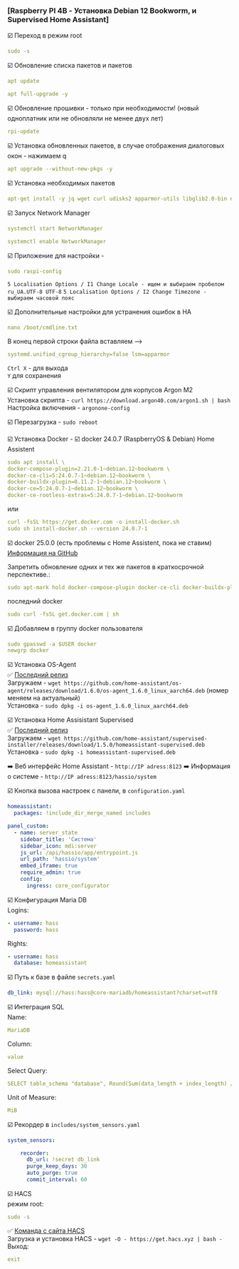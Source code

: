 ### [Raspberry PI 4B - Установка Debian 12 Bookworm, и Supervised Home Assistant]

:ballot_box_with_check: Переход в режим root    
```yaml
sudo -s
```
:ballot_box_with_check: Обновление списка пакетов и пакетов    
```yaml
apt update
```
```yaml
apt full-upgrade -y
```
:ballot_box_with_check: Обновление прошивки - только при необходимости! (новый одноплатник или не обновляли не менее двух лет)    
```yaml
rpi-update
```
:ballot_box_with_check: Установка обновленных пакетов, в случае отображения диалоговых окон - нажимаем q    
```yaml
apt upgrade --without-new-pkgs -y
```
:ballot_box_with_check: Установка необходимых пакетов    
```yaml
apt-get install -y jq wget curl udisks2 apparmor-utils libglib2.0-bin network-manager dbus systemd-journal-remote systemd-resolved
```
:ballot_box_with_check: Запуск Network Manager    
```yaml
systemctl start NetworkManager
 
systemctl enable NetworkManager
```
   
:ballot_box_with_check: Приложение для настройки - 
```yaml
sudo raspi-config
```
`5 Localisation Options / I1 Change Locale - ищем и выбираем пробелом ru_UA.UTF-8 UTF-8`
`5 Localisation Options / I2 Change Timezone - выбираем часовой пояс`

:ballot_box_with_check: Дополнительные настройки для устранения ошибок в НА    
```yaml
nano /boot/cmdline.txt
```
В конец первой строки файла вставляем -->
```yaml
systemd.unified_cgroup_hierarchy=false lsm=apparmor
```
`Ctrl X` - для выхода    
`Y` для сохранения    

:ballot_box_with_check: Скрипт управления вентилятором для корпусов Argon M2    
Установка скрипта - `curl https://download.argon40.com/argon1.sh | bash`    
Настройка включения - `argonone-config`      

:ballot_box_with_check: Перезагрузка - `sudo reboot` 


:ballot_box_with_check: Установка Docker - 
:ballot_box_with_check: docker 24.0.7 (RaspberryOS & Debian) Home Assistent
```yaml
sudo apt install \
docker-compose-plugin=2.21.0-1~debian.12~bookworm \
docker-ce-cli=5:24.0.7-1~debian.12~bookworm \
docker-buildx-plugin=0.11.2-1~debian.12~bookworm \
docker-ce=5:24.0.7-1~debian.12~bookworm \
docker-ce-rootless-extras=5:24.0.7-1~debian.12~bookworm
```
или
```yaml
curl -fsSL https://get.docker.com -o install-docker.sh
sudo sh install-docker.sh --version 24.0.7-1
```
:ballot_box_with_check: docker 25.0.0 (есть проблемы с Home Assistent, пока не ставим)
[Информация на GitHub](https://github.com/home-assistant/supervisor/issues/4827)

Запретить обновление одних и тех же пакетов в краткосрочной перспективе.:
```yaml
sudo apt-mark hold docker-compose-plugin docker-ce-cli docker-buildx-plugin docker-ce docker-ce-rootless-extras
```
последний docker
```yaml
sudo curl -fsSL get.docker.com | sh
```

:ballot_box_with_check: Добавляем в группу docker пользователя
```yaml
sudo gpasswd -a $USER docker
newgrp docker
```

:ballot_box_with_check: Установка OS-Agent    
:white_check_mark: [Последний релиз](https://github.com/home-assistant/os-agent/releases/latest)    
Загружаем - `wget https://github.com/home-assistant/os-agent/releases/download/1.6.0/os-agent_1.6.0_linux_aarch64.deb` (номер меняем на актуальный)    
Установка - `sudo dpkg -i os-agent_1.6.0_linux_aarch64.deb`    

:ballot_box_with_check: Установка Home Assisistant Supervised    
:white_check_mark: [Последний релиз](https://github.com/home-assistant/supervised-installer/releases)    
Загружаем - `wget https://github.com/home-assistant/supervised-installer/releases/download/1.5.0/homeassistant-supervised.deb`    
Установка - `sudo dpkg -i homeassistant-supervised.deb`    

:arrow_right: Веб интерфейс Home Assistant - `http://IP adress:8123`
:arrow_right: Информация о системе - `http://IP adress:8123/hassio/system`    


:ballot_box_with_check: Кнопка вызова настроек с панели, в `configuration.yaml`     
```yaml
homeassistant:
  packages: !include_dir_merge_named includes
```
```yaml
panel_custom:
  - name: server_state
    sidebar_title: 'Система'
    sidebar_icon: mdi:server
    js_url: /api/hassio/app/entrypoint.js
    url_path: 'hassio/system'
    embed_iframe: true
    require_admin: true
    config:
      ingress: core_configurator 
```

:ballot_box_with_check: Конфигурация Maria DB    
Logins:    
```yaml
- username: hass
  password: hass
```
Rights:    
```yaml
- username: hass
  database: homeassistant
```
:ballot_box_with_check: Путь к базе в файле `secrets.yaml`    
```yaml
db_link: mysql://hass:hass@core-mariadb/homeassistant?charset=utf8
```

:ballot_box_with_check: Интеграция SQL    
Name:    
```yaml
MariaDB
```
Column:    
```yaml
value
```
Select Query:    
```yaml
SELECT table_schema "database", Round(Sum(data_length + index_length) / 1048576, 2) "value" FROM information_schema.tables WHERE table_schema="homeassistant" GROUP BY table_schema;
```
Unit of Measure:    
```yaml
MiB
```

:ballot_box_with_check: Рекордер в `includes/system_sensors.yaml`     
```yaml
system_sensors:

    recorder:
      db_url: !secret db_link
      purge_keep_days: 30
      auto_purge: true
      commit_interval: 60
```

:ballot_box_with_check: HACS    
режим root:    
```yaml
sudo -s
```
:white_check_mark: [Команда с сайта HACS](https://hacs.xyz/docs/setup/download)    
Загрузка и установка HACS - `wget -O - https://get.hacs.xyz | bash -`    
Выход:    
```yaml
exit
```
